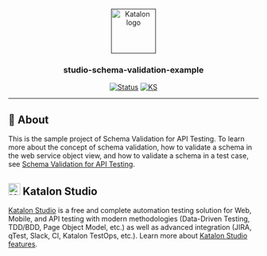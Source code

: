 <p align="center">
  <a href="" rel="noopener">
 <img width=auto height=90px src="https://upload.wikimedia.org/wikipedia/commons/thumb/e/e4/Katalon-logo-vector.svg/2048px-Katalon-logo-vector.svg.png" alt="Katalon logo"></a>
</p>

<h3 align="center" style="font-weight: bold">studio-schema-validation-example</h3>

<div align="center">

[![Status](https://img.shields.io/badge/status-active-success.svg)]()
[![KS](https://img.shields.io/badge/-Katalon%20Studio-green)]()

</div>

---

## 🧐 About <a name = "about"></a>

This is the sample project of Schema Validation for API Testing. To learn more about the concept of schema validation, how to validate a schema in the web service object view, and how to validate a schema in a test case, see [Schema Validation for API Testing](https://docs.katalon.com/katalon-studio/docs/schema-validation.html).

## <img width=auto height=24px src="https://upload.wikimedia.org/wikipedia/commons/thumb/e/e4/Katalon-logo-vector.svg/2048px-Katalon-logo-vector.svg.png" alt="Katalon logo"> Katalon Studio <a name = "ks"></a>

[Katalon Studio](https://www.katalon.com) is a free and complete automation testing solution for Web, Mobile, and API testing with modern methodologies (Data-Driven Testing, TDD/BDD, Page Object Model, etc.) as well as advanced integration (JIRA, qTest, Slack, CI, Katalon TestOps, etc.). Learn more about [Katalon Studio features](https://www.katalon.com/features/).
